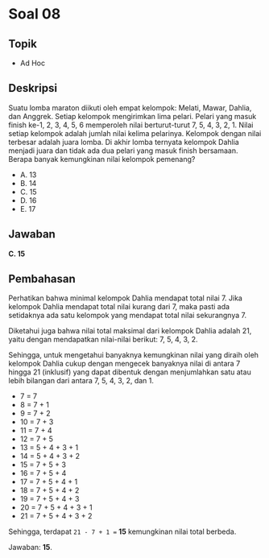 # Soal 08

## Topik

* Ad Hoc

## Deskripsi

Suatu lomba maraton diikuti oleh empat kelompok: Melati, Mawar, Dahlia, dan Anggrek. Setiap kelompok mengirimkan lima pelari. Pelari yang masuk finish ke-1, 2, 3, 4, 5, 6 memperoleh nilai berturut-turut 7, 5, 4, 3, 2, 1. Nilai setiap kelompok adalah jumlah nilai kelima pelarinya. Kelompok dengan nilai terbesar adalah juara lomba. Di akhir lomba ternyata kelompok Dahlia menjadi juara dan tidak ada dua pelari yang masuk finish bersamaan. Berapa banyak kemungkinan nilai kelompok
pemenang? 

* A. 13
* B. 14
* C. 15
* D. 16
* E. 17

## Jawaban
**C. 15**

## Pembahasan

Perhatikan bahwa minimal kelompok Dahlia mendapat total nilai 7. Jika kelompok Dahlia mendapat total nilai kurang dari 7, maka pasti ada setidaknya ada satu kelompok yang mendapat total nilai sekurangnya 7.

Diketahui juga bahwa nilai total maksimal dari kelompok Dahlia adalah 21, yaitu dengan mendapatkan nilai-nilai berikut: 7, 5, 4, 3, 2.

Sehingga, untuk mengetahui banyaknya kemungkinan nilai yang diraih oleh kelompok Dahlia cukup dengan mengecek banyaknya nilai di antara 7 hingga 21 (inklusif) yang dapat dibentuk dengan menjumlahkan satu atau lebih bilangan dari antara 7, 5, 4, 3, 2, dan 1.

*  7 = 7
*  8 = 7 + 1
*  9 = 7 + 2
* 10 = 7 + 3
* 11 = 7 + 4
* 12 = 7 + 5
* 13 = 5 + 4 + 3 + 1
* 14 = 5 + 4 + 3 + 2
* 15 = 7 + 5 + 3
* 16 = 7 + 5 + 4
* 17 = 7 + 5 + 4 + 1
* 18 = 7 + 5 + 4 + 2
* 19 = 7 + 5 + 4 + 3
* 20 = 7 + 5 + 4 + 3 + 1
* 21 = 7 + 5 + 4 + 3 + 2

Sehingga, terdapat `21 - 7 + 1 =` **15** kemungkinan nilai total berbeda.

Jawaban: **15**.
